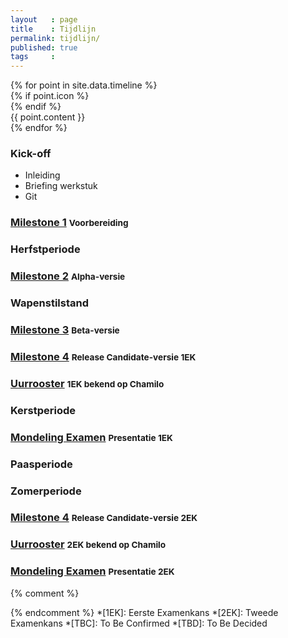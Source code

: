 ```yaml
---
layout   : page
title    : Tijdlijn
permalink: tijdlijn/
published: true
tags     :
---
```


<section class="timeline">
    {% for point in site.data.timeline %}
        <article class="timeline-point">
            {% if point.icon %}
            <div class="timeline-icon"><i class="fa fa-{{ point.icon }}"></i></div>
            {% endif %}
            <div class="timeline-content" data-date="{{ point.date }}">
                {{ point.content }}
            </div>
        </article>
    {% endfor %}
    
</section>

<section class="timeline">
    <article class="timeline-point">
        <div class="timeline-icon"><i class="fa fa-flag-o"></i></div>
        <div class="timeline-content" data-date="2015-09-21">
            <h1>Kick-off</h1>
            <ul>
                <li>Inleiding</li>
                <li>Briefing werkstuk</li>
                <li>Git</li>
            </ul>
        </div>
    </article>
    <article class="timeline-point timeline-point-important">
        <div class="timeline-icon"><i class="fa fa-map-pin"></i></div>
        <div class="timeline-content" data-date="2015-10-12">
            <h1><a href="{{ '/opdracht/#milestone-1' | prepend: site.baseurl }}">Milestone 1</a> <small>Voorbereiding</small></h1>
        </div>
    </article>
    <article class="timeline-point timeline-point-trivial">
        <div class="timeline-icon"><i class="fa fa-leaf"></i></div>
        <div class="timeline-content">
            <h1>Herfstperiode</h1>
        </div>
    </article>
    <article class="timeline-point timeline-point-important">
        <div class="timeline-icon"><i class="fa fa-map-pin"></i></div>
        <div class="timeline-content" data-date="2015-11-09">
            <h1><a href="{{ '/opdracht/#milestone-2' | prepend: site.baseurl }}">Milestone 2</a> <small>Alpha-versie</small></h1>
        </div>
    </article>
    <article class="timeline-point timeline-point-trivial">
        <div class="timeline-icon"><i class="fa fa-calendar-o"></i></div>
        <div class="timeline-content" data-date="2015-11-11">
            <h1>Wapenstilstand</h1>
        </div>
    </article>
    <article class="timeline-point timeline-point-important">
        <div class="timeline-icon"><i class="fa fa-map-pin"></i></div>
        <div class="timeline-content" data-date="2015-12-07">
            <h1><a href="{{ '/opdracht/#milestone-3' | prepend: site.baseurl }}">Milestone 3</a> <small>Beta-versie</small></h1>
        </div>
    </article>
    <article class="timeline-point">
        <div class="timeline-icon"><i class="fa fa-flag-checkered"></i></div>
        <div class="timeline-content" data-date="2015-12-21">
            <h1><a href="{{ '/opdracht/#milestone-4' | prepend: site.baseurl }}">Milestone 4</a> <small>Release Candidate-versie 1EK</small></h1>
        </div>
    </article>
    <article class="timeline-point">
        <div class="timeline-icon"><i class="fa fa-clock-o"></i></div>
        <div class="timeline-content" data-date="2015-12-22">
            <h1><a href="https://chamilo.arteveldehs.be/index.php?application=weblcms&course={{ site.course_id}}&tool=document&go=course_viewer">Uurrooster</a> <small>1EK bekend op Chamilo</small></h1>
        </div>
    </article>
    <article class="timeline-point timeline-point-trivial">
        <div class="timeline-icon"><i class="fa fa-tree"></i></div>
        <div class="timeline-content">
           <h1>Kerstperiode</h1> 
        </div>
    </article>
    <article class="timeline-point timeline-point-important">
        <div class="timeline-icon"><i class="fa fa-university"></i></div>
        <div class="timeline-content">
           <h1><a href="{{ '/opdracht/#milestone-exam-oral' | prepend: site.baseurl }}">Mondeling Examen</a> <small>Presentatie 1EK</small></h1> 
        </div>
    </article>
    <article class="timeline-point timeline-point-trivial">
        <div class="timeline-icon"><i class="fa fa-sun-o"></i></div>
        <div class="timeline-content">
           <h1>Paasperiode</h1> 
        </div>
    </article>
    <article class="timeline-point timeline-point-trivial">
        <div class="timeline-icon"><i class="fa fa-plane"></i></div>
        <div class="timeline-content">
           <h1>Zomerperiode</h1> 
        </div>
    </article>
    <article class="timeline-point timeline-point-important">
        <div class="timeline-icon"><i class="fa fa-flag-checkered"></i></div>
        <div class="timeline-content" data-date="2016-08-16">
            <h1><a href="{{ '/opdracht/#milestone-4' | prepend: site.baseurl }}">Milestone 4</a> <small>Release Candidate-versie 2EK</small></h1>
        </div>
    </article>
    <article class="timeline-point">
        <div class="timeline-icon"><i class="fa fa-clock-o"></i></div>
        <div class="timeline-content" data-date="2016-08-17">
            <h1><a href="https://chamilo.arteveldehs.be/index.php?application=weblcms&course={{ site.course_id}}&tool=document&go=course_viewer">Uurrooster</a> <small>2EK bekend op Chamilo</small></h1>
        </div>
    </article>
    <article class="timeline-point timeline-point-important">
        <div class="timeline-icon"><i class="fa fa-university"></i></div>
        <div class="timeline-content">
           <h1><a href="{{ '/opdracht/#milestone-exam-oral' | prepend: site.baseurl }}">Mondeling Examen</a> <small>Presentatie 2EK</small></h1> 
        </div>
    </article>
</section>


{% comment %}
<!-- ⚓ Afkortingen -->
{% endcomment %}
*[1EK]:                     Eerste Examenkans
*[2EK]:                     Tweede Examenkans
*[TBC]:                     To Be Confirmed
*[TBD]:                     To Be Decided